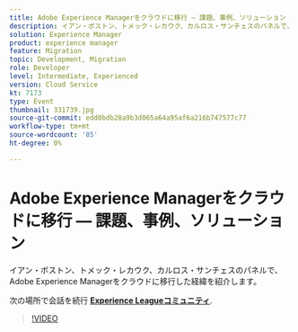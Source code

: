 ```yaml
---
title: Adobe Experience Managerをクラウドに移行 — 課題、事例、ソリューション
description: イアン・ボストン、トメック・レカウク、カルロス・サンチェスのパネルで、Adobe Experience Managerをクラウドに移行した経緯を紹介します。 このセッションは、Adobe Developers Live Content イベントの一部として配信されました。
solution: Experience Manager
product: experience manager
feature: Migration
topic: Development, Migration
role: Developer
level: Intermediate, Experienced
version: Cloud Service
kt: 7173
type: Event
thumbnail: 331739.jpg
source-git-commit: edd0bdb28a9b3d065a64a95af6a216b747577c77
workflow-type: tm+mt
source-wordcount: '85'
ht-degree: 0%

---
```



# Adobe Experience Managerをクラウドに移行 — 課題、事例、ソリューション

イアン・ボストン、トメック・レカウク、カルロス・サンチェスのパネルで、Adobe Experience Managerをクラウドに移行した経緯を紹介します。

次の場所で会話を続行 **[Experience Leagueコミュニティ](http://adobe.ly/36Yd3v6)**.

>[!VIDEO](https://video.tv.adobe.com/v/331739/?quality=12&learn=on&hidetitle=true)
